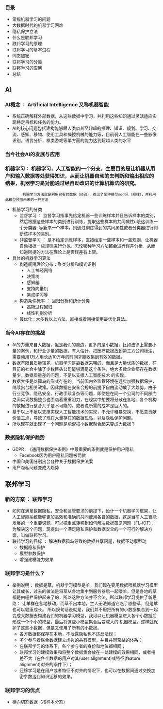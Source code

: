 ### 目录
  - 常规机器学习的问题
  - 大数据时代的机器学习困难
  - 隐私保护立法
  - 什么是联邦学习
  - 联邦学习的原理
  - 联邦学习的基本过程
  - 同态加密
  - 联邦学习的分类
  - 联邦学习的应用
  - 总结

## AI
### AI概念 ： Artificial Intelligence 又称机器智能
- 系统正确解释外部数据，从这些数据中学习，并利用这些知识通过灵活适应实现特定目标和任务的能力。
- AI的核心问题包括建构能够跟人类似甚至超卓的推理、知识、规划、学习、交流、感知、移物、使用工具和操控机械的能力等，目前弱人工智能在一些影像识别，语言分析，棋类游戏等单方面的能力达到超越人类的水平
  
### 当今社会AI的发展与应用
  
  
  
  
  
  

### 机器学习： 机器学习，人工智能的一个分支，主要目的是让机器从用户和输入数据等处获得知识，从而让机器自动的去判断和输出相应的结果，机器学习是对能通过经自动改进的计算机算法的研究。
            机器学习方法就是利用已有的数据（经验），得出了某种模型model（规律），并利用此模型预测未来的一种方法
- 机器学习的分类
  - 监督学习 ： 监督学习指事先给定机器一些训练样本并且告诉样本的类别，然后根据这些样本的类别进行训练，提取这些样本的共同属性u哦这训练一个分类器,
    等新来一个样本，则通过训练得到的共同属性或者分类器进行判断该样本的类别。
  - 非监督学习 ： 是不给定训练样本，直接给定一些样本和一些规则，让机器自动根据一些规则进行分类。无论哪种学习方法都会进行误差分析，从而知道所提的方法在理论上是否误差有上限。
- 具体的机器学习算法
    - 构造间隔理论分布：聚类分析和模式识别
        - 人工神经网络
        - 决策树 
        - 感知器
        - 支持向量机
        - 集成学习等
    - 构造条件概率 ： 回归分析和统计分类
        - 高斯过程回归
        - 线性判别分析
    - 最优化 : 大多数以上方法，直接或者间接使用最优化算法。
    
 ### 当今AI存在的挑战
  - AI的力量来自大数据，但是我们的周边，更多的是小数据，比如法律上需要小量的案例，和行业少量的数据，有人估计，把医疗数据放到第三方公司标注，需要动用1万人用长达10万年的时间才能收集到有效的数据。
  - 数据有限且质量较差。机器学习是靠数据来喂的，而且是大量优质的数据，在目前的社会中除了少数巨头公司能够满足这个条件，绝大多数企业都存在数据量少，数据质量差的问题，不足以支撑人工智能技术 的实现。
  - 数据大多是以孤岛的形式存在的。当前国内外监管环境在逐步加强数据保护，陆续出台相关政策。因此数据在安全合规的前提下自由流动成了大趋势，由于行业竞争、隐私安全、行政手续复杂等问题，即使是在同一个公司的不同部门之间实现数据整合也面临着重重阻力，在现实中想要将分散在各地、各个机构的数据进行整合几乎是不可能的，或者说所需的成本是巨大的。
  - 基于以上不足以支撑实现人工智能技术的实现，不允许粗暴交换，不愿意贡献价值三点，导致了现在大量存在的数据孤岛，以及隐私保护问题。
  - 所以现在就出现了一个问题是能否把小数据聚合起来变成大数据？
  
### 数据隐私保护趋势
- GDPR : 《通用数据保护条例》中最重要的条例就是保护用户隐私
  - Facebook因为用户隐私问题被罚款
- 中国和美国分别出台各种关于数据保护法案
- 用户隐私问题变成大趋势

  
## 联邦学习
### 新的方案 ： 联邦学习
- 如何在满足数据隐私，安全和监管要求的前提下，设计一个机器学习框架，让人工智能系统能够更加高效和准确的共同使用各自的数据，这是当前人工智能发展的一个重要课题。可以把重点转移到如何解决数据孤岛问题（FL-iOT），为解决这个问题，现提出一个满足隐私保护和数据安全的一个可行的解决方案，叫做联邦学习。
- 联邦学习的目标 ： 解决数据孤岛导致的数据共享问题，数据不动模型动
  - 数据隐私保护
  - 模型参数保护
  - 增强建模能力效果
  
### 联邦学习是什么？
- 举例说明： 数据是草，机器学习模型是羊，我们现在要用数据喂机器学习模型让其成长，过去的做法是将草从各地集中到服务器后一起喂羊，但是各地的草都是由栅栏保护起来了的，所以这种方法并不合法，所以联邦学习提供了新思路： 让羊群在各地移动，而草不出本地，主人无法知道它吃了哪些草，但是羊也可以健康成长。
所以换句话说就是，我们并不用把所有的小数据集合到一起变成大数据去构建我们的机器学习模型，我可以让机器模型进入各个小数据后形成一个个小的模型，最后将这些小模型集合后变成大的               机器模型，这样就保护了这些小数据，但是又使用了所有的小数据。
  - 各方数据都保存在本地，不泄露隐私也不违反法规；
  - 多个参与者联合数据建立虚拟的共有模型，并且共同获益的体系；
  - 在联邦学习的体系下，各个参与者的身份和地位都相同；
  - 联邦学习的建模效果和将整个数据集合放在一处建模的效果相同，或者相差不大（在各个数据的用户对其(user alignment)或特征(feature alignment)对齐的条件下）；
  - 迁移学习是在用户或者特征不对齐的情况下，也可以在数据间通过交换加密参数达到知识迁移的效果。

### 联邦学习的优点

- 横向切割数据（按样本分割）

  
  
    

